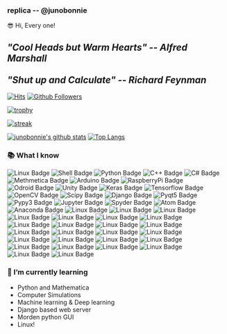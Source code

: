 ### replica -- @junobonnie

 😎 Hi, Every one!


## ***"Cool Heads but Warm Hearts" -- Alfred Marshall<br><br>"Shut up and Calculate" -- Richard Feynman***

[![Hits](https://hits.seeyoufarm.com/api/count/incr/badge.svg?url=https%3A%2F%2Fgithub.com%2Fjunobonnie)](https://github.com/junobonnie)
[![Github Followers](https://img.shields.io/github/followers/junobonnie?color=06d6a0&label=Github%20Followers&style=for-the-badge)](https://github.com/junobonnie?tab=followers)

[![trophy](https://github-profile-trophy.vercel.app/?username=junobonnie&theme=chalk&row=2&column=5)](https://github.com/ryo-ma/github-profile-trophy)

[![streak](https://github-readme-streak-stats.herokuapp.com/?user=junobonnie&theme=calm)](https://github.com/junobonnie)

[![junobonnie's github stats](https://github-readme-stats.vercel.app/api?username=junobonnie&show_icons=true&theme=dracula)](https://github.com/junobonnie)
[![Top Langs](https://github-readme-stats.vercel.app/api/top-langs/?username=junobonnie&layout=compact&langs_count=8&theme=dracula)](https://github.com/junobonnie)
### 📚 What I know
![Linux Badge](http://img.shields.io/badge/-Linux-black?style=flat-square&logo=linux)
![Shell Badge](http://img.shields.io/badge/-Shell%20script-black?style=flat-square&logo=gnu-bash)
![Python Badge](http://img.shields.io/badge/-Python-black?style=flat-square&logo=python&logoColor=white)
![C++ Badge](http://img.shields.io/badge/-C++-black?style=flat-square&logo=c%2B%2B)
![C# Badge](http://img.shields.io/badge/-C%23-black?style=flat-square&logo=c-sharp)
![Methmetica Badge](http://img.shields.io/badge/-Mathematica-black?style=flat-square&logo=mathematica)
![Arduino Badge](http://img.shields.io/badge/-Arduino-black?style=flat-square&logo=arduino)
![RaspberryPi Badge](http://img.shields.io/badge/-Raspberry%20Pi-black?style=flat-square&logo=Raspberry-Pi)
![Odroid Badge](http://img.shields.io/badge/-Odroid-black?style=flat-square&logo=android)
![Unity Badge](http://img.shields.io/badge/-Unity-black?style=flat-square&logo=unity)
![Keras Badge](http://img.shields.io/badge/-Keras-black?style=flat-square&logo=keras)
![Tensorflow Badge](http://img.shields.io/badge/-Tensorflow-black?style=flat-square&logo=tensorflow)
![OpenCV Badge](http://img.shields.io/badge/-OpenCV-black?style=flat-square&logo=opencv)
![Scipy Badge](http://img.shields.io/badge/-Scipy-black?style=flat-square&logo=scipy)
![Django Badge](http://img.shields.io/badge/-Django-black?style=flat-square&logo=django)
![Pyqt5 Badge](http://img.shields.io/badge/-Pyqt5-black?style=flat-square&logo=qt)
![Pypy3 Badge](http://img.shields.io/badge/-Pypy3-black?style=flat-square&logo=pypy)
![Jupyter Badge](http://img.shields.io/badge/-Jupyter-black?style=flat-square&logo=jupyter)
![Spyder Badge](http://img.shields.io/badge/-Spyder-black?style=flat-square&logo=spyder-ide)
![Atom Badge](http://img.shields.io/badge/-Atom-black?style=flat-square&logo=atom)
![Anaconda Badge](http://img.shields.io/badge/-Anaconda-black?style=flat-square&logo=anaconda)
![Linux Badge](http://img.shields.io/badge/-Linux-black?style=flat-square&logo=github)
![Linux Badge](http://img.shields.io/badge/-Linux-black?style=flat-square&logo=git)
![Linux Badge](http://img.shields.io/badge/-Linux-black?style=flat-square&logo=bootstrap)
![Linux Badge](http://img.shields.io/badge/-Linux-black?style=flat-square&logo=flask)
![Linux Badge](http://img.shields.io/badge/-Linux-black?style=flat-square&logo=vim)
![Linux Badge](http://img.shields.io/badge/-Linux-black?style=flat-square&logo=nano)
![Linux Badge](http://img.shields.io/badge/-Linux-black?style=flat-square&logo=emacs)
![Linux Badge](http://img.shields.io/badge/-Linux-black?style=flat-square&logo=root)
![Linux Badge](http://img.shields.io/badge/-Linux-black?style=flat-square&logo=cmake)
![Linux Badge](http://img.shields.io/badge/-Linux-black?style=flat-square&logo=amazon-aws)
![Linux Badge](http://img.shields.io/badge/-Linux-black?style=flat-square&logo=numpy)
![Linux Badge](http://img.shields.io/badge/-Linux-black?style=flat-square&logo=pandas)
![Linux Badge](http://img.shields.io/badge/-Linux-black?style=flat-square&logo=google-colab)
![Linux Badge](http://img.shields.io/badge/-Linux-black?style=flat-square&logo=matplotlib)
![Linux Badge](http://img.shields.io/badge/-Linux-black?style=flat-square&logo=selenium)
![Linux Badge](http://img.shields.io/badge/-Linux-black?style=flat-square&logo=beautiful-soup)
![Linux Badge](http://img.shields.io/badge/-Linux-black?style=flat-square&logo=bs)
![Linux Badge](http://img.shields.io/badge/-Linux-black?style=flat-square&logo=amd)
![Linux Badge](http://img.shields.io/badge/-Linux-black?style=flat-square&logo=tmux)
![Linux Badge](http://img.shields.io/badge/-Linux-black?style=flat-square&logo=lynx)
![Linux Badge](http://img.shields.io/badge/-Linux-black?style=flat-square&logo=ubuntu)
![Linux Badge](http://img.shields.io/badge/-Linux-black?style=flat-square&logo=kali-linux)
![Linux Badge](http://img.shields.io/badge/-Linux-black?style=flat-square&logo=geant4)
![Linux Badge](http://img.shields.io/badge/-Linux-black?style=flat-square&logo=windows)
![Linux Badge](http://img.shields.io/badge/-Linux-black?style=flat-square&logo=vmware)



### 🌱 I’m currently learning
- Python and Mathematica
- Computer Simulations
- Machine learning & Deep learning
- Django based web server
- Morden python GUI
- Linux!
